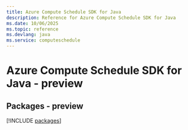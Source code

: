 ```yaml
---
title: Azure Compute Schedule SDK for Java
description: Reference for Azure Compute Schedule SDK for Java
ms.date: 10/06/2025
ms.topic: reference
ms.devlang: java
ms.service: computeschedule
---
```

# Azure Compute Schedule SDK for Java - preview
## Packages - preview
[!INCLUDE [packages](compute-schedule-index.md)]